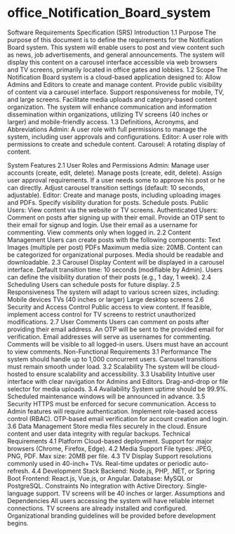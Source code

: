 # office_Notification_Board_system
Software Requirements Specification (SRS)
Introduction
1.1 Purpose
The purpose of this document is to define the requirements for the Notification Board system. This system will enable users to post and view content such as news, job advertisements, and general announcements. The system will display this content on a carousel interface accessible via web browsers and TV screens, primarily located in office gates and lobbies.
1.2 Scope
The Notification Board system is a cloud-based application designed to:
Allow Admins and Editors to create and manage content.
Provide public visibility of content via a carousel interface.
Support responsiveness for mobile, TV, and large screens.
Facilitate media uploads and category-based content organization.
The system will enhance communication and information dissemination within organizations, utilizing TV screens (40 inches or larger) and mobile-friendly access.
1.3 Definitions, Acronyms, and Abbreviations
Admin: A user role with full permissions to manage the system, including user approvals and configurations.
Editor: A user role with permissions to create and schedule content.
Carousel: A rotating display of content.

System Features
2.1 User Roles and Permissions
Admin:
Manage user accounts (create, edit, delete).
Manage posts (create, edit, delete).
Assign user approval requirements. If a user needs some to approve his post or he can directly.
Adjust carousel transition settings (default: 10 seconds, adjustable).
Editor:
Create and manage posts, including uploading images and PDFs.
Specify visibility duration for posts.
Schedule posts.
Public Users:
View content via the website or TV screens.
Authenticated Users:
Comment on posts after signing up with their email.
Provide an OTP sent to their email for signup and login.
Use their email as a username for commenting.
View comments only when logged in.
2.2 Content Management
Users can create posts with the following components:
Text
Images (multiple per post)
PDFs
Maximum media size: 20MB.
Content can be categorized for organizational purposes.
Media should be readable and downloadable.
2.3 Carousel Display
Content will be displayed in a carousel interface.
Default transition time: 10 seconds (modifiable by Admin).
Users can define the visibility duration of their posts (e.g., 1 day, 1 week).
2.4 Scheduling
Users can schedule posts for future display.
2.5 Responsiveness
The system will adapt to various screen sizes, including:
Mobile devices
TVs (40 inches or larger)
Large desktop screens
2.6 Security and Access Control
Public access to view content.
If feasible, implement access control for TV screens to restrict unauthorized modifications.
2.7 User Comments
Users can comment on posts after providing their email address.
An OTP will be sent to the provided email for verification.
Email addresses will serve as usernames for commenting.
Comments will be visible to all logged-in users.
Users must have an account to view comments.
Non-Functional Requirements
3.1 Performance
The system should handle up to 1,000 concurrent users.
Carousel transitions must remain smooth under load.
3.2 Scalability
The system will be cloud-hosted to ensure scalability and accessibility.
3.3 Usability
Intuitive user interface with clear navigation for Admins and Editors.
Drag-and-drop or file selector for media uploads.
3.4 Availability
System uptime should be 99.9%.
Scheduled maintenance windows will be announced in advance.
3.5 Security
HTTPS must be enforced for secure communication.
Access to Admin features will require authentication.
Implement role-based access control (RBAC).
OTP-based email verification for account creation and login.
3.6 Data Management
Store media files securely in the cloud.
Ensure content and user data integrity with regular backups.
Technical Requirements
4.1 Platform
Cloud-based deployment.
Support for major browsers (Chrome, Firefox, Edge).
4.2 Media Support
File types: JPEG, PNG, PDF.
Max size: 20MB per file.
4.3 TV Display
Support resolutions commonly used in 40-inch+ TVs.
Real-time updates or periodic auto-refresh.
4.4 Development Stack
Backend: Node.js, PHP, .NET, or Spring Boot
Frontend: React.js, Vue.js, or Angular.
Database: MySQL or PostgreSQL.
Constraints
No integration with Active Directory.
Single-language support.
TV screens will be 40 inches or larger.
Assumptions and Dependencies
All users accessing the system will have reliable internet connections.
TV screens are already installed and configured.
Organizational branding guidelines will be provided before development begins.
